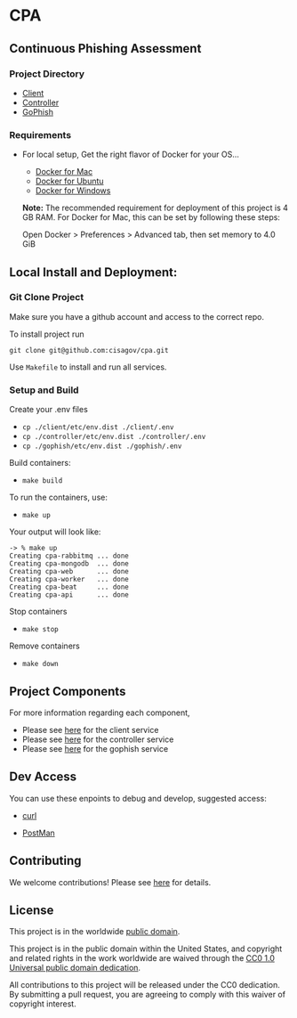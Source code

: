 # CPA
## Continuous Phishing Assessment

### Project Directory
- [Client](https://github.com/cisagov/cpa/tree/develop/client)
- [Controller](https://github.com/cisagov/cpa/tree/develop/controller)
- [GoPhish](https://github.com/cisagov/cpa/tree/develop/gophish)

### Requirements
* For local setup, Get the right flavor of Docker for your OS...
    - [Docker for Mac](https://docs.docker.com/docker-for-mac/install/)
    - [Docker for Ubuntu](https://docs.docker.com/install/linux/docker-ce/ubuntu/)
    - [Docker for Windows](https://docs.docker.com/docker-for-windows/install/)

    **Note:** The recommended requirement for deployment of this project is 4 GB RAM.
    For Docker for Mac, this can be set by following these steps:

    Open Docker > Preferences > Advanced tab, then set memory to 4.0 GiB

## Local Install and Deployment:

### Git Clone Project

Make sure you have a github account and access to the correct repo.

To install project run

```shell
git clone git@github.com:cisagov/cpa.git
```

Use `Makefile` to install and run all services.

### Setup and Build

Create your .env files
- `cp ./client/etc/env.dist ./client/.env`
- `cp ./controller/etc/env.dist ./controller/.env`
- `cp ./gophish/etc/env.dist ./gophish/.env`

Build containers:
- `make build`

To run the containers, use:
- `make up`

Your output will look like:

```shell
-> % make up
Creating cpa-rabbitmq ... done
Creating cpa-mongodb  ... done
Creating cpa-web      ... done
Creating cpa-worker   ... done
Creating cpa-beat     ... done
Creating cpa-api      ... done
```

Stop containers
- `make stop`

Remove containers
- `make down`

## Project Components

For more information regarding each component,

- Please see [here](client/README.md) for the client service
- Please see [here](controller/README.md) for the controller service
- Please see [here](gophish/README.md) for the gophish service

## Dev Access

You can use these enpoints to debug and develop, suggested access:

- [curl](https://curl.haxx.se/docs/manpage.html)

- [PostMan](https://www.postman.com/)

## Contributing ##

We welcome contributions!  Please see [here](CONTRIBUTING.md) for
details.

## License ##

This project is in the worldwide [public domain](LICENSE).

This project is in the public domain within the United States, and
copyright and related rights in the work worldwide are waived through
the [CC0 1.0 Universal public domain
dedication](https://creativecommons.org/publicdomain/zero/1.0/).

All contributions to this project will be released under the CC0
dedication. By submitting a pull request, you are agreeing to comply
with this waiver of copyright interest.
